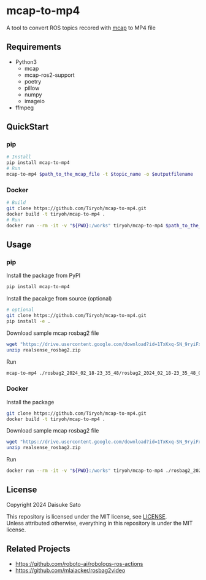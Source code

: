 # mcap-to-mp4

A tool to convert ROS topics recored with [mcap](https://mcap.dev/) to MP4 file

## Requirements

* Python3
    * mcap
    * mcap-ros2-support
    * poetry
    * pillow
    * numpy
    * imageio
* ffmpeg

## QuickStart

### pip

```sh
# Install
pip install mcap-to-mp4
# Run
mcap-to-mp4 $path_to_the_mcap_file -t $topic_name -o $outputfilename
```


### Docker

```sh
# Build
git clone https://github.com/Tiryoh/mcap-to-mp4.git
docker build -t tiryoh/mcap-to-mp4 .
# Run
docker run --rm -it -v "${PWD}:/works" tiryoh/mcap-to-mp4 $path_to_the_mcap_file -t $topic_name -o $outputfilename
```
## Usage

### pip

Install the package from PyPI

```sh
pip install mcap-to-mp4
```

Install the pacakge from source (optional)

```sh
# optional
git clone https://github.com/Tiryoh/mcap-to-mp4.git
pip install -e .
```

Download sample mcap rosbag2 file

```sh
wget "https://drive.usercontent.google.com/download?id=1TxKxq-SN_9ryiFxH6kQG07Gy90_bpnWW&confirm=xxx" -O "realsense_rosbag2.zip"
unzip realsense_rosbag2.zip
```

Run

```sh
mcap-to-mp4 ./rosbag2_2024_02_18-23_35_48/rosbag2_2024_02_18-23_35_48_0.mcap -t /camera/color/image_raw -o output.mp4
```

### Docker

Install the package

```sh
git clone https://github.com/Tiryoh/mcap-to-mp4.git
docker build -t tiryoh/mcap-to-mp4 .
```

Download sample mcap rosbag2 file

```sh
wget "https://drive.usercontent.google.com/download?id=1TxKxq-SN_9ryiFxH6kQG07Gy90_bpnWW&confirm=xxx" -O "realsense_rosbag2.zip"
unzip realsense_rosbag2.zip
```

Run

```sh
docker run --rm -it -v "${PWD}:/works" tiryoh/mcap-to-mp4 ./rosbag2_2024_02_18-23_35_48/rosbag2_2024_02_18-23_35_48_0.mcap -t /camera/color/image_raw -o output.mp4
```


## License

Copyright 2024 Daisuke Sato

This repository is licensed under the MIT license, see [LICENSE](./LICENSE).  
Unless attributed otherwise, everything in this repository is under the MIT license.

## Related Projects

* https://github.com/roboto-ai/robologs-ros-actions
* https://github.com/mlaiacker/rosbag2video

